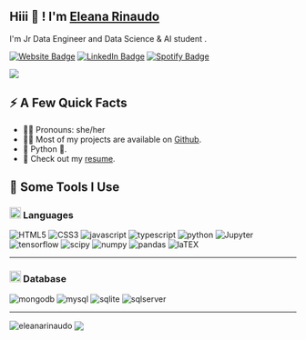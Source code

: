<h2>Hiii 👋 ! I'm <a href="https://www.linkedin.com/in/eleana-rinaudo/">Eleana Rinaudo</a></h2>
<p>I'm Jr Data Engineer and Data Science & AI student </strong>. 

<p>
  <a href="https://eleanarinaudo.github.io/"><img src="https://img.shields.io/badge/-eleanarinaudo.github.io-4E69C8?style=flat-square&amp;labelColor=4E69C8&amp;logo=Firefox&amp;link=https://eleanarinaudo.github.io" alt="Website Badge"></a> 
  <a href="https://www.linkedin.com/in/eleana-rinaudo/"><img src="https://img.shields.io/badge/-@eleanarinaudo-0077B5?style=flat-square&amp;labelColor=0077B5&amp;logo=LinkedIn&amp;link=https://www.linkedin.com/in/eleana-rinaudo/" alt="LinkedIn Badge"></a> 
  <a href="https://open.spotify.com/user/11137957245"><img src="https://img.shields.io/badge/-@EleanaRinaudo-1ED760?style=flat-square&amp;labelColor=fff&amp;logo=Spotify&amp;link=https://open.spotify.com/user/11137957245" alt="Spotify Badge"></a></p>
<img align="center" src="https://c.tenor.com/5NvD4_Qn5jEAAAAd/the-it-crowd-popcorn.gif" />

<h2>⚡️ A Few Quick Facts</h2>
<ul>
  <li>👩‍🎤 Pronouns: she/her</li>
  <li>👨‍💻 Most of my projects are available on <a href="https://github.com/eleanarinaudo">Github</a>.</li>
  <li>💬 Python 🐍</strong>.</li>
  <li>📙 Check out my <a href="https://eleanarinaudo.github.io/img/CV_EleanaRinaudo.pdf">resume</a>.</li>
</ul>
<h2>🚀 Some Tools I Use</h2>
<p align="left">
  
<h3><img class="emoji" alt="woman_technologist" height="20" width="20" src="https://github.githubassets.com/images/icons/emoji/unicode/1f469-1f4bb.png"> Languages</h3> 
  <p>
    <img src="https://img.shields.io/badge/HTML5-E34F26?style=for-the-badge&logo=html5&logoColor=white" alt="HTML5"/>
    <img src="https://img.shields.io/badge/CSS3-1572B6?style=for-the-badge&logo=css3&logoColor=white" alt="CSS3"/>
    <img src="https://img.shields.io/badge/JavaScript-323330?style=for-the-badge&logo=javascript&logoColor=F7DF1E" alt="javascript" />
    <img src="https://img.shields.io/badge/TypeScript-007ACC?style=for-the-badge&logo=typescript&logoColor=white" alt="typescript" />
    <img src="https://img.shields.io/badge/Python-3776AB?style=for-the-badge&logo=python&logoColor=white" alt="python"  />
    <img src="https://img.shields.io/badge/Jupyter-F37626.svg?&style=for-the-badge&logo=Jupyter&logoColor=white" alt="Jupyter" /> 
    <img src="https://img.shields.io/badge/TensorFlow-FF6F00?style=for-the-badge&logo=TensorFlow&logoColor=white" alt="tensorflow"/>
    <img src="https://img.shields.io/badge/SciPy-654FF0?style=for-the-badge&logo=SciPy&logoColor=white" alt="scipy"/>
    <img src="https://img.shields.io/badge/Numpy-777BB4?style=for-the-badge&logo=numpy&logoColor=white" alt="numpy"/>
    <img src="https://img.shields.io/badge/Pandas-2C2D72?style=for-the-badge&logo=pandas&logoColor=white" alt="pandas"/>
    <img src="https://img.shields.io/badge/LaTeX-47A141?style=for-the-badge&logo=LaTeX&logoColor=white" alt="laTEX"/>  
  </p>
<hr>

<h3><img class="emoji" alt="zap" height="20" width="20" src="https://github.githubassets.com/images/icons/emoji/unicode/26a1.png"> Database</h3>  
<p>
  <img src="https://img.shields.io/badge/MongoDB-4EA94B?style=for-the-badge&logo=mongodb&logoColor=white" alt="mongodb"/>
  <img src="https://img.shields.io/badge/MySQL-00000F?style=for-the-badge&logo=mysql&logoColor=white" alt="mysql" />
  <img src="https://img.shields.io/badge/SQLite-07405E?style=for-the-badge&logo=sqlite&logoColor=white" alt="sqlite" />
  <img src="https://img.shields.io/badge/Microsoft%20SQL%20Server-CC2927?style=for-the-badge&logo=microsoft%20sql%20server&logoColor=white" alt="sqlserver" />
</p>
<hr>
<img align="center" src="https://github-readme-stats.vercel.app/api?username=eleanarinaudo&show_icons=true&count_private=true&theme=radical" alt="eleanarinaudo" />
<img align="center" src="https://github-readme-stats.vercel.app/api/top-langs/?username=eleanarinaudo&layout=compact&theme=radical" />
